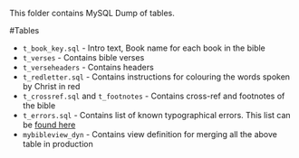 This folder contains MySQL Dump of tables. 

#Tables
* `t_book_key.sql` - Intro text, Book name for each book in the bible
* `t_verses` - Contains bible verses
* `t_verseheaders` - Contains headers
* `t_redletter.sql` - Contains instructions for colouring the words spoken by Christ in red
* `t_crossref.sql` and `t_footnotes` - Contains cross-ref and footnotes of the bible
* `t_errors.sql` - Contains list of known typographical errors. This list can be [found here](http://jayarathina.github.io/Tamil-Bible-Database/web/doc6.html)
* `mybibleview_dyn` - Contains view definition for merging all the above table in production